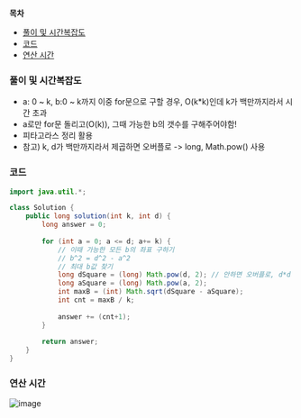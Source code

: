 **목차**
- [풀이 및 시간복잡도](#풀이-및-시간복잡도)
- [코드](#코드)
- [연산 시간](#연산-시간)


### 풀이 및 시간복잡도
- a: 0 ~ k, b:0 ~ k까지 이중 for문으로 구할 경우, O(k*k)인데 k가 백만까지라서 시간 초과
- a로만 for문 돌리고(O(k)), 그때 가능한 b의 갯수를 구해주어야함!
- 피타고라스 정리 활용
- 참고) k, d가 백만까지라서 제곱하면 오버플로 -> long, Math.pow() 사용


### 코드

```java
import java.util.*;

class Solution {
    public long solution(int k, int d) {
        long answer = 0;
        
        for (int a = 0; a <= d; a+= k) {
            // 이때 가능한 모든 b의 좌표 구하기
            // b^2 = d^2 - a^2
            // 최대 b값 찾기
            long dSquare = (long) Math.pow(d, 2); // 안하면 오버플로, d*d -> 오버플로
            long aSquare = (long) Math.pow(a, 2);
            int maxB = (int) Math.sqrt(dSquare - aSquare);
            int cnt = maxB / k;
            
            answer += (cnt+1);
        }
        
        return answer;
    }
}
```

### 연산 시간

![image](https://github.com/Morning-Algorithm-Study-2023/Algorithm/assets/77563814/dab7bcf3-deac-4ee7-a819-b8280fa8dcc8)
